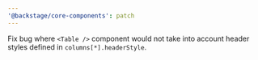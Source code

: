 ```yaml
---
'@backstage/core-components': patch
---
```


Fix bug where `<Table />` component would not take into account header styles defined in `columns[*].headerStyle`.
